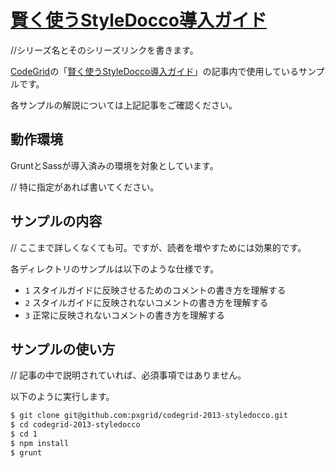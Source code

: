 # [賢く使うStyleDocco導入ガイド](https://app.codegrid.net/entry/styledocco-1)

//シリーズ名とそのシリーズリンクを書きます。

[CodeGrid](http://www.codegrid.net/)の「[賢く使うStyleDocco導入ガイド](https://app.codegrid.net/entry/styledocco-1)」の記事内で使用しているサンプルです。

各サンプルの解説については上記記事をご確認ください。

## 動作環境

GruntとSassが導入済みの環境を対象としています。

// 特に指定があれば書いてください。

## サンプルの内容

// ここまで詳しくなくても可。ですが、読者を増やすためには効果的です。

各ディレクトリのサンプルは以下のような仕様です。

- `1` スタイルガイドに反映させるためのコメントの書き方を理解する
- `2` スタイルガイドに反映されないコメントの書き方を理解する
- `3` 正常に反映されないコメントの書き方を理解する

## サンプルの使い方

// 記事の中で説明されていれば、必須事項ではありません。

以下のように実行します。

```sh
$ git clone git@github.com:pxgrid/codegrid-2013-styledocco.git
$ cd codegrid-2013-styledocco
$ cd 1
$ npm install
$ grunt
```
